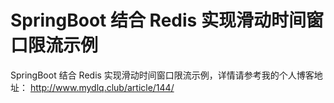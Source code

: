 # SpringBoot 结合 Redis 实现滑动时间窗口限流示例

SpringBoot 结合 Redis 实现滑动时间窗口限流示例，详情请参考我的个人博客地址： http://www.mydlq.club/article/144/